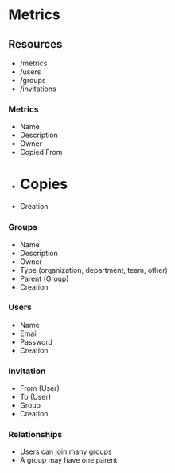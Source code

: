 # Metrics

## Resources
- /metrics
- /users
- /groups
- /invitations

### Metrics
- Name
- Description
- Owner
- Copied From
- # Copies
- Creation

### Groups
- Name
- Description
- Owner
- Type (organization, department, team, other)
- Parent (Group)
- Creation

### Users
- Name
- Email
- Password
- Creation

### Invitation
- From (User)
- To (User)
- Group
- Creation

### Relationships
- Users can join many groups
- A group may have one parent


 
